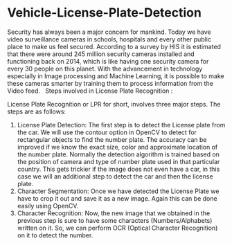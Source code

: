 # Vehicle-License-Plate-Detection

Security has always been a major concern for mankind. Today we have video surveillance cameras in schools, hospitals and every other public place to make us feel secured. According to a survey by HIS it is estimated that there were around 245 million security cameras installed and functioning back on 2014, which is like having one security camera for every 30 people on this planet. With the advancement in technology especially in Image processing and Machine Learning, it is possible to make these cameras smarter by training them to process information from the Video feed.   Steps involved in License Plate Recognition :


License Plate Recognition or LPR for short, involves three major steps. The steps are as follows:

1. License Plate Detection: The first step is to detect the License plate from the car. We will use the contour option in OpenCV to detect for rectangular objects to find the number plate. The accuracy can be improved if we know the exact size, color and approximate location of the number plate. Normally the detection algorithm is trained based on the position of camera and type of number plate used in that particular country. This gets trickier if the image does not even have a car, in this case we will an additional step to detect the car and then the license plate.
2. Character Segmentation: Once we have detected the License Plate we have to crop it out and save it as a new image. Again this can be done easily using OpenCV.
3. Character Recognition: Now, the new image that we obtained in the previous step is sure to have some characters (Numbers/Alphabets) written on it. So, we can perform OCR (Optical Character Recognition) on it to detect the number. 
